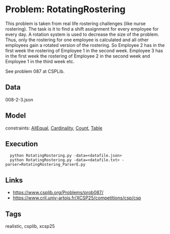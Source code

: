 # Problem: RotatingRostering

This problem is taken from real life rostering challenges (like nurse rostering).
The task is it to find a shift assignment for every employee for every day.
A rotation system is used to decrease the size of the problem.
Thus, only the rostering for one employee is calculated and all other employees gain a rotated version of the rostering.
So Employee 2 has in the first week the rostering of Employee 1 in the second week.
Employee 3 has in the first week the rostering of Employee 2 in the second week and Employee 1 in the third week etc.

See problem 087 at CSPLib.

## Data
  008-2-3.json

## Model
  constraints: [AllEqual](https://pycsp.org/documentation/constraints/AllEqual), [Cardinality](https://pycsp.org/documentation/constraints/Cardinality), [Count](https://pycsp.org/documentation/constraints/Count), [Table](https://pycsp.org/documentation/constraints/Table)

## Execution
```
  python RotatingRostering.py -data=<datafile.json>
  python RotatingRostering.py -data=<datafile.txt> -parser=RotatingRostering_ParserE.py
```

## Links
  - https://www.csplib.org/Problems/prob087/
  - https://www.cril.univ-artois.fr/XCSP25/competitions/csp/csp

## Tags
  realistic, csplib, xcsp25
